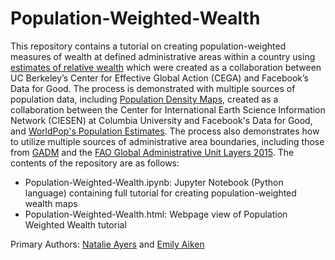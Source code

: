 # Population-Weighted-Wealth
  
This repository contains a tutorial on creating population-weighted measures of wealth at defined administrative areas within a country using [estimates of relative wealth](https://data.humdata.org/dataset/relative-wealth-index) which were created as a collaboration between UC Berkeley’s Center for Effective Global Action (CEGA) and Facebook’s Data for Good. The process is demonstrated with multiple sources of population data, including [Population Density Maps](https://dataforgood.fb.com/docs/methodology-high-resolution-population-density-maps-demographic-estimates/), created as a collaboration between the Center for International Earth Science Information Network (CIESEN) at Columbia University and Facebook's Data for Good, and [WorldPop's Population Estimates](https://www.worldpop.org/methods/populations). The process also demonstrates how to utilize multiple sources of administrative area boundaries, including those from [GADM](https://gadm.org/) and the [FAO Global Administrative Unit Layers 2015](https://data.apps.fao.org/map/catalog/srv/api/records/9c35ba10-5649-41c8-bdfc-eb78e9e65654). The contents of the repository are as follows:  
  
* Population-Weighted-Wealth.ipynb: Jupyter Notebook (Python language) containing full tutorial for creating population-weighted wealth maps
* Population-Weighted-Wealth.html: Webpage view of Population Weighted Wealth tutorial

Primary Authors: [Natalie Ayers](https://github.com/natalie-ayers) and [Emily Aiken](https://www.ischool.berkeley.edu/people/emily-aiken)
